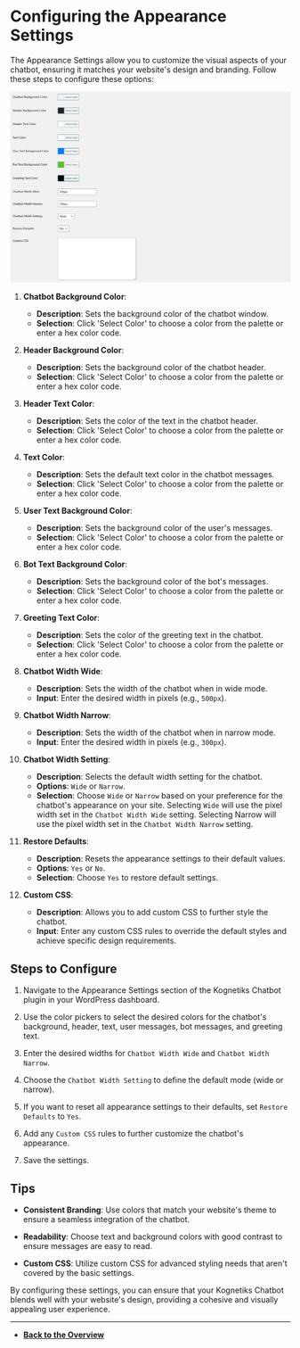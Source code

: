 # Configuring the Appearance Settings

The Appearance Settings allow you to customize the visual aspects of your chatbot, ensuring it matches your website's design and branding. Follow these steps to configure these options:

![Appearance Settings](appearance.png)

1. **Chatbot Background Color**:
   - **Description**: Sets the background color of the chatbot window.
   - **Selection**: Click 'Select Color' to choose a color from the palette or enter a hex color code.

2. **Header Background Color**:
   - **Description**: Sets the background color of the chatbot header.
   - **Selection**: Click 'Select Color' to choose a color from the palette or enter a hex color code.

3. **Header Text Color**:
   - **Description**: Sets the color of the text in the chatbot header.
   - **Selection**: Click 'Select Color' to choose a color from the palette or enter a hex color code.

4. **Text Color**:
   - **Description**: Sets the default text color in the chatbot messages.
   - **Selection**: Click 'Select Color' to choose a color from the palette or enter a hex color code.

5. **User Text Background Color**:
   - **Description**: Sets the background color of the user's messages.
   - **Selection**: Click 'Select Color' to choose a color from the palette or enter a hex color code.

6. **Bot Text Background Color**:
   - **Description**: Sets the background color of the bot's messages.
   - **Selection**: Click 'Select Color' to choose a color from the palette or enter a hex color code.

7. **Greeting Text Color**:
   - **Description**: Sets the color of the greeting text in the chatbot.
   - **Selection**: Click 'Select Color' to choose a color from the palette or enter a hex color code.

8. **Chatbot Width Wide**:
   - **Description**: Sets the width of the chatbot when in wide mode.
   - **Input**: Enter the desired width in pixels (e.g., `500px`).

9. **Chatbot Width Narrow**:
   - **Description**: Sets the width of the chatbot when in narrow mode.
   - **Input**: Enter the desired width in pixels (e.g., `300px`).

10. **Chatbot Width Setting**:
    - **Description**: Selects the default width setting for the chatbot.
    - **Options**: `Wide` or `Narrow`.
    - **Selection**: Choose `Wide` or `Narrow` based on your preference for the chatbot's appearance on your site.  Selecting `Wide` will use the pixel width set in the `Chatbot Width Wide` setting.  Selecting Narrow will use the pixel width set in the `Chatbot Width Narrow` setting.

11. **Restore Defaults**:
    - **Description**: Resets the appearance settings to their default values.
    - **Options**: `Yes` or `No`.
    - **Selection**: Choose `Yes` to restore default settings.

12. **Custom CSS**:
    - **Description**: Allows you to add custom CSS to further style the chatbot.
    - **Input**: Enter any custom CSS rules to override the default styles and achieve specific design requirements.

## Steps to Configure

1. Navigate to the Appearance Settings section of the Kognetiks Chatbot plugin in your WordPress dashboard.

2. Use the color pickers to select the desired colors for the chatbot's background, header, text, user messages, bot messages, and greeting text.

3. Enter the desired widths for `Chatbot Width Wide` and `Chatbot Width Narrow`.

4. Choose the `Chatbot Width Setting` to define the default mode (wide or narrow).

5. If you want to reset all appearance settings to their defaults, set `Restore Defaults` to `Yes`.

6. Add any `Custom CSS` rules to further customize the chatbot's appearance.

7. Save the settings.

## Tips

- **Consistent Branding**: Use colors that match your website's theme to ensure a seamless integration of the chatbot.

- **Readability**: Choose text and background colors with good contrast to ensure messages are easy to read.

- **Custom CSS**: Utilize custom CSS for advanced styling needs that aren't covered by the basic settings.

By configuring these settings, you can ensure that your Kognetiks Chatbot blends well with your website's design, providing a cohesive and visually appealing user experience.

---

- **[Back to the Overview](/overview.md)**
